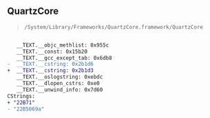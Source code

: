 ## QuartzCore

> `/System/Library/Frameworks/QuartzCore.framework/QuartzCore`

```diff

   __TEXT.__objc_methlist: 0x955c
   __TEXT.__const: 0x15b20
   __TEXT.__gcc_except_tab: 0x6db8
-  __TEXT.__cstring: 0x2b1d6
+  __TEXT.__cstring: 0x2b1d3
   __TEXT.__oslogstring: 0xebdc
   __TEXT.__dlopen_cstrs: 0xe0
   __TEXT.__unwind_info: 0x7d60
CStrings:
+ "22B71"
- "22B5069a"

```
